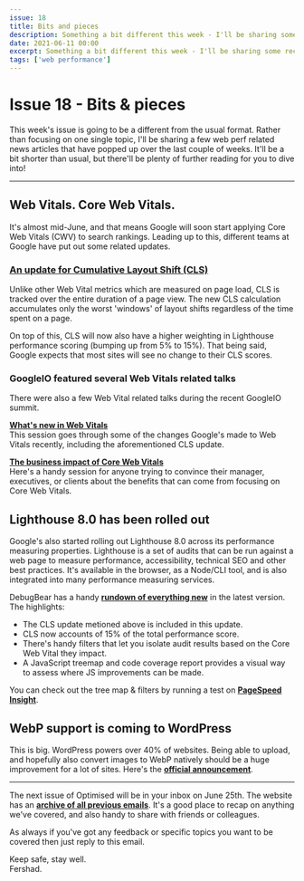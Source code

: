 ```yaml
---
issue: 18
title: Bits and pieces
description: Something a bit different this week - I'll be sharing some recent web peformance related news and articles that have come out in the past two weeks.
date: 2021-06-11 00:00
excerpt: Something a bit different this week - I'll be sharing some recent web peformance related news and articles that have come out in the past two weeks.
tags: ['web performance']
---
```

# Issue 18 - Bits & pieces

This week's issue is going to be a different from the usual format. Rather than focusing on one single topic, I'll be sharing a few web perf related news articles that have popped up over the last couple of weeks. It'll be a bit shorter than usual, but there'll be plenty of further reading for you to dive into!

***

## Web Vitals. Core Web Vitals.

It's almost mid-June, and that means Google will soon start applying Core Web Vitals (CWV) to search rankings. Leading up to this, different teams at Google have put out some related updates.

### [An update for Cumulative Layout Shift (CLS)](https://web.dev/cls-web-tooling/)

Unlike other Web Vital metrics which are measured on page load, CLS is tracked over the entire duration of a page view. The new CLS calculation accumulates only the worst 'windows' of layout shifts regardless of the time spent on a page.

On top of this, CLS will now also have a higher weighting in Lighthouse performance scoring (bumping up from 5% to 15%). That being said, Google expects that most sites will see no change to their CLS scores.

### GoogleIO featured several Web Vitals related talks

There were also a few Web Vital related talks during the recent GoogleIO summit.

[**What's new in Web Vitals**](https://www.youtube.com/watch?v=XxvHY4wC8Co)  
This session goes through some of the changes Google's made to Web Vitals recently, including the aforementioned CLS update.
 
[**The business impact of Core Web Vitals**](https://www.youtube.com/watch?v=nPmAE0YjGK0)  
Here's a handy session for anyone trying to convince their manager, executives, or clients about the benefits that can come from focusing on Core Web Vitals.

## Lighthouse 8.0 has been rolled out

Google's also started rolling out Lighthouse 8.0 across its performance measuring properties. Lighthouse is a set of audits that can be run against a web page to measure performance, accessibility, technical SEO and other best practices. It's available in the browser, as a Node/CLI tool,  and is also integrated into many performance measuring services. 

DebugBear has a handy [**rundown of everything new**](https://www.debugbear.com/blog/lighthouse-v8) in the latest version. The highlights:

- The CLS update metioned above is included in this update.
- CLS now accounts of 15% of the total performance score.
- There's handy filters that let you isolate audit results based on the Core Web Vital they impact.
- A JavaScript treemap and code coverage report provides a visual way to assess where JS improvements can be made.

You can check out the tree map & filters by running a test on [**PageSpeed Insight**](https://developers.google.com/speed/pagespeed/insights/).

## WebP support is coming to WordPress

This is big. WordPress powers over 40% of websites. Being able to upload, and hopefully also convert images to WebP natively should be a huge improvement for a lot of sites. Here's the [**official announcement**](https://make.wordpress.org/core/2021/06/07/wordpress-5-8-adds-webp-support/).

***

The next issue of Optimised will be in your inbox on June 25th. The website has an **[archive of all previous emails](https://optimised.email/)**. It's a good place to recap on anything we've covered, and also handy to share with friends or colleagues.

As always if you've got any feedback or specific topics you want to be covered then just reply to this email.

Keep safe, stay well.  
Fershad.